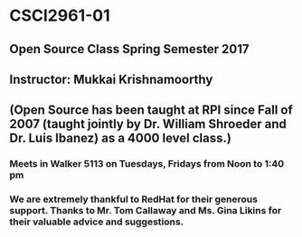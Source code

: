 # CSCI2961-01
## Open Source Class Spring Semester 2017

## Instructor: Mukkai Krishnamoorthy

## (Open Source has been taught at RPI since Fall of 2007 (taught jointly by Dr. William Shroeder and Dr. Luis Ibanez) as a 4000 level class.)

### Meets in Walker 5113 on Tuesdays, Fridays from Noon to 1:40 pm

### We are extremely thankful to RedHat for their generous support. Thanks to Mr. Tom Callaway and Ms. Gina Likins for their valuable advice and suggestions.
